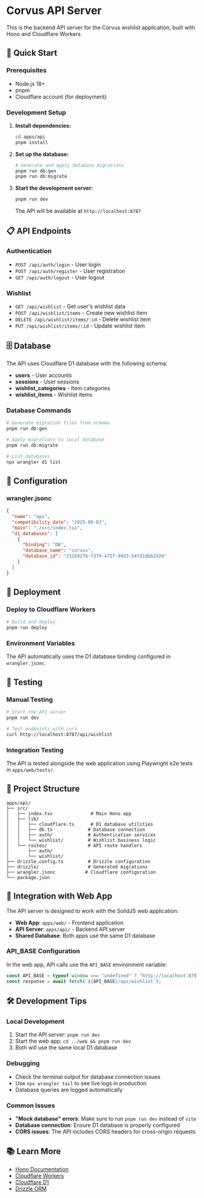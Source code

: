 # Corvus API Server

This is the backend API server for the Corvus wishlist application, built with Hono and Cloudflare Workers.

## 🚀 Quick Start

### Prerequisites

- Node.js 18+
- pnpm
- Cloudflare account (for deployment)

### Development Setup

1. **Install dependencies:**

   ```bash
   cd apps/api
   pnpm install
   ```

2. **Set up the database:**

   ```bash
   # Generate and apply database migrations
   pnpm run db:gen
   pnpm run db:migrate
   ```

3. **Start the development server:**
   ```bash
   pnpm run dev
   ```
   The API will be available at `http://localhost:8787`

## 📋 API Endpoints

### Authentication

- `POST /api/auth/login` - User login
- `POST /api/auth/register` - User registration
- `GET /api/auth/logout` - User logout

### Wishlist

- `GET /api/wishlist` - Get user's wishlist data
- `POST /api/wishlist/items` - Create new wishlist item
- `DELETE /api/wishlist/items/:id` - Delete wishlist item
- `PUT /api/wishlist/items/:id` - Update wishlist item

## 🗄️ Database

The API uses Cloudflare D1 database with the following schema:

- **users** - User accounts
- **sessions** - User sessions
- **wishlist_categories** - Item categories
- **wishlist_items** - Wishlist items

### Database Commands

```bash
# Generate migration files from schema
pnpm run db:gen

# Apply migrations to local database
pnpm run db:migrate

# List databases
npx wrangler d1 list
```

## 🔧 Configuration

### wrangler.jsonc

```json
{
  "name": "api",
  "compatibility_date": "2025-08-03",
  "main": "./src/index.tsx",
  "d1_databases": [
    {
      "binding": "DB",
      "database_name": "corvus",
      "database_id": "21169276-f379-475f-99d3-54fd1dbb2d20"
    }
  ]
}
```

## 🚀 Deployment

### Deploy to Cloudflare Workers

```bash
# Build and deploy
pnpm run deploy
```

### Environment Variables

The API automatically uses the D1 database binding configured in `wrangler.jsonc`.

## 🧪 Testing

### Manual Testing

```bash
# Start the API server
pnpm run dev

# Test endpoints with curl
curl http://localhost:8787/api/wishlist
```

### Integration Testing

The API is tested alongside the web application using Playwright e2e tests in `apps/web/tests/`.

## 📁 Project Structure

```
apps/api/
├── src/
│   ├── index.tsx              # Main Hono app
│   ├── lib/
│   │   ├── cloudflare.ts      # D1 database utilities
│   │   ├── db.ts             # Database connection
│   │   ├── auth/             # Authentication services
│   │   └── wishlist/         # Wishlist business logic
│   └── routes/               # API route handlers
│       ├── auth/
│       └── wishlist/
├── drizzle.config.ts         # Drizzle configuration
├── drizzle/                  # Generated migrations
├── wrangler.jsonc           # Cloudflare configuration
└── package.json
```

## 🔗 Integration with Web App

The API server is designed to work with the SolidJS web application:

- **Web App**: `apps/web/` - Frontend application
- **API Server**: `apps/api/` - Backend API server
- **Shared Database**: Both apps use the same D1 database

### API_BASE Configuration

In the web app, API calls use the `API_BASE` environment variable:

```typescript
const API_BASE = typeof window === "undefined" ? "http://localhost:8787" : "";
const response = await fetch(`${API_BASE}/api/wishlist`);
```

## 🛠️ Development Tips

### Local Development

1. Start the API server: `pnpm run dev`
2. Start the web app: `cd ../web && pnpm run dev`
3. Both will use the same local D1 database

### Debugging

- Check the terminal output for database connection issues
- Use `npx wrangler tail` to see live logs in production
- Database queries are logged automatically

### Common Issues

- **"Mock database" errors**: Make sure to run `pnpm run dev` instead of `vite`
- **Database connection**: Ensure D1 database is properly configured
- **CORS issues**: The API includes CORS headers for cross-origin requests

## 📚 Learn More

- [Hono Documentation](https://hono.dev/)
- [Cloudflare Workers](https://developers.cloudflare.com/workers/)
- [Cloudflare D1](https://developers.cloudflare.com/d1/)
- [Drizzle ORM](https://orm.drizzle.team/)
